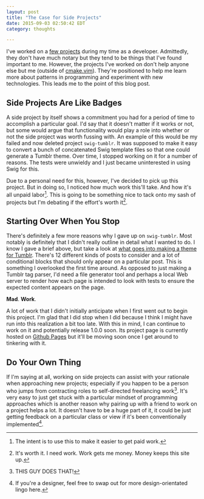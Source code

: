 ```yaml
---
layout: post
title: "The Case for Side Projects"
date: 2015-09-03 02:50:42 EDT
category: thoughts

---
```


I've worked on a [few projects][1] during my time as a developer. Admittedly,
they don't have much notary but they tend to be things that I've found important
to me. However, the projects I've worked on don't help anyone else but me
(outside of [cmake.vim][2]). They're positioned to help me learn more about
patterns in programming and experiment with new technologies. This leads me to
the point of this blog post.

## Side Projects Are Like Badges

A side project by itself shows a commitment you had for a period of time to
accomplish a particular goal. I'd say that it doesn't matter if it works or not,
but some would argue that functionality would play a role into whether or not
the side project was worth fussing with. An example of this would be my failed
and now deleted project `swig-tumblr`. It was supposed to make it easy to
convert a bunch of concatenated Swig template files so that one could generate a
Tumblr theme. Over time, I stopped working on it for a number of reasons. The
tests were unwieldy and I just became uninterested in using Swig for this.

Due to a personal need for this, however, I've decided to pick up this project.
But in doing so, I noticed how much work this'll take. And how it's all unpaid
labor[^1]. This is going to be something nice to tack onto my sash of projects
but I'm debating if the effort's worth it[^2].

## Starting Over When You Stop

There's definitely a few more reasons why I gave up on `swig-tumblr`. Most
notably is definitely that I didn't really outline in detail what I wanted to
do. I know I gave a brief above, but take a look at [what goes into making a
theme for Tumblr][3]. There's 12 different kinds of posts to consider and a lot
of conditional blocks that should only appear on a particular post. This is
something I overlooked the first time around. As opposed to just making a Tumblr
tag parser, I'd need a file generator tool and perhaps a local Web server to
render how each page is intended to look with tests to ensure the expected
content appears on the page.

**Mad**. **Work**.

A lot of work that I didn't initially anticipate when I first went out to begin
this project. I'm glad that I did stop when I did because I think I might have
run into this realization a bit too late. With this in mind, I can continue to
work on it and potentially release 1.0.0 soon. Its project page is currently
hosted on [Github Pages][4] but it'll be moving soon once I get around to
tinkering with it.

## Do Your Own Thing

If I'm saying at all, working on side projects can assist with your rationale
when approaching new projects; especially if you happen to be a person who jumps
from contracting roles to self-directed freelancing work[^3]. It's very easy to
just get stuck with a particular mindset of programming approaches which is
another reason why pairing up with a friend to work on a project helps a lot. It
doesn't have to be a huge part of it, it could be just getting feedback on a
particular class or view if it's been conventionally implemented[^4].

[1]: /projects/
[2]: https://jalcine.github.io/cmake.vim
[3]: https://www.tumblr.com/docs/en/custom_themes
[4]: https://jalcine.github.io/tumblr-theme-toolkit
[^1]: The intent is to use this to make it easier to get paid work.
[^2]: It's worth it. I need work. Work gets me money. Money keeps this site up.
[^3]: THIS GUY DOES THAT!
[^4]: If you're a designer, feel free to swap out for more design-orientated lingo here.
